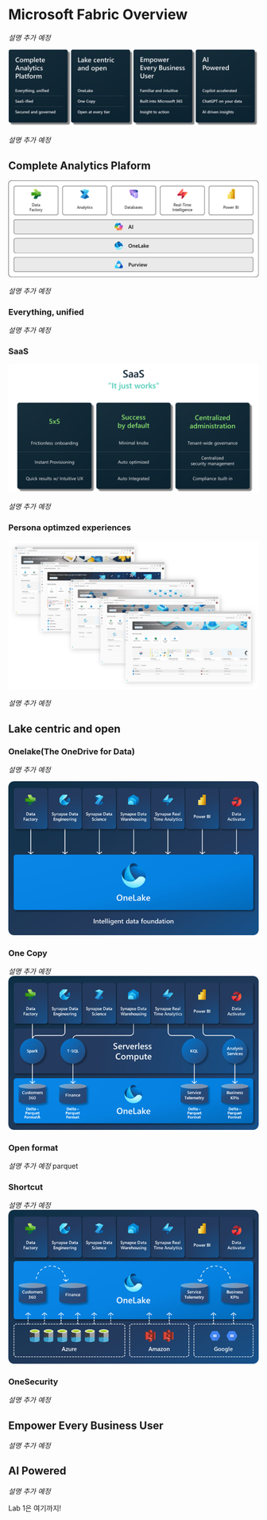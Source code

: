 # Microsoft Fabric Overview

*설명 추가 예정*

![microsoft fabric core capability pillars](./images/microsoft-fabric-core-capability-pillars.png)

*설명 추가 예정*

## Complete Analytics Plaform
![complete analytics platform](./images/complete-analytics-platform.png)

*설명 추가 예정*

### Everything, unified

*설명 추가 예정*

### SaaS

![SaaS](./images/saas.png)

*설명 추가 예정*

### Persona optimzed experiences

![persona-optimized-experiences](./images/persona-optimized-experiences.png)


*설명 추가 예정*

## Lake centric and open 

### Onelake(The OneDrive for Data)
*설명 추가 예정*

![onelake](./images/onelake.png)

### One Copy
*설명 추가 예정*
![onecopy](./images/onecopy.png)

### Open format
*설명 추가 예정*
parquet

### Shortcut
*설명 추가 예정*
![shortcut](./images/shortcut.png)

### OneSecurity
*설명 추가 예정*

## Empower Every Business User
*설명 추가 예정*

## AI Powered
*설명 추가 예정*

Lab 1은 여기까지!